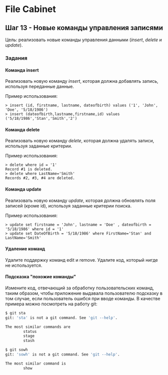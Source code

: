 # File Cabinet

## Шаг 13 - Новые команды управления записями

Цель: реализовать новые команды управления данными (_insert_, _delete_ и _update_).


### Задания

#### Команда insert

Реализовать новую команду _insert_, которая должна добавлять запись, используя переданные данные.

Пример использования:

```
> insert (id, firstname, lastname, dateofbirth) values ('1', 'John', 'Doe', '5/18/1986')
> insert (dateofbirth,lastname,firstname,id) values ('5/18/1986','Stan','Smith','2')
```

#### Команда delete

Реализовать новую команду _delete_, которая должна удалять записи, используя заданные критерии.

Пример использования:

```
> delete where id = '1'
Record #1 is deleted.
> delete where LastName='Smith'
Records #2, #3, #4 are deleted. 
```


#### Команда update

Реализовать новую команду _update_, которая должна обновлять поля записей (кроме id), используя заданные критерии поиска.

Пример использования:

```
> update set firstname = 'John', lastname = 'Doe' , dateofbirth = '5/18/1986' where id = '1'
> update set DateOfBirth = '5/18/1986' where FirstName='Stan' and LastName='Smith'
```


#### Удаление команд

Удалите поддержку команд edit и remove. Удалите код, который нигде не используется.


#### Подсказка "похожие команды"

Измените код, отвечающий за обработку пользовательских команд, таким образом, чтобы приложение выдавала пользователю подсказку в том случае, если пользователь ошибся при вводе команды. В качестве примера можно посмотреть на работу git:

```sh
$ git sta
git: 'sta' is not a git command. See 'git --help'.

The most similar commands are
        status
        stage
        stash
```

```sh
$ git sowh
git: 'sowh' is not a git command. See 'git --help'.

The most similar command is
        show
```
